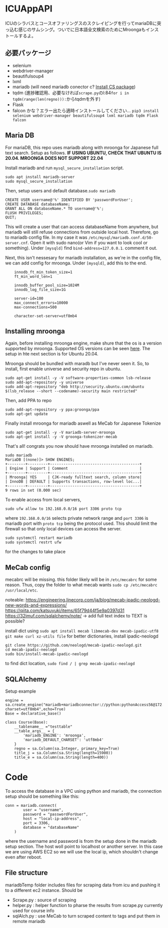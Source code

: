 # ICUAppAPI

ICUのシラバスとコースオファリングスのスクレイピングを行ってmariaDBに突っ込む感じのサムシング。ついでに日本語全文検索のためにMroongaもインストールするよ。

## 必要パッケージ
- selenium
- webdriver-manager
- beautifulsoup4
- lxml
- mariadb (will need mariadb conector c? [Install CS package](https://mariadb.com/docs/connect/programming-languages/c/install/))
- tqdm (進捗確認用、必要なければ`scrape.py`のl:84`for i in tqdm(range(len(regno))):`からtqdmを外す)
- Flask
- falcon
かな？エラー出たら適時インストールしてください…
`pip3 install selenium webdriver-manager beautifulsoup4 lxml mariadb tqdm Flask falcon`

## Maria DB

For mariaDB, this repo uses mariadb along with mroonga for Japanese full text search. Setup as follows. **IF USING UBUNTU, CHECK THAT UBUNTU IS 20.04. MROONGA DOES NOT SUPPORT 22.04**

Install mariadb and run `mysql_secure_installation` script.
```
sudo apt install mariadb-server
sudo mysql_secure_installation
```

Then, setup users and default database.`sudo mariadb`
```
CREATE USER username@'%' IDENTIFIED BY 'passwordForUser';
CREATE DATABASE databaseName;
GRANT ALL ON databaseName.* TO username@'%';
FLUSH PRIVILEGES;
QUIT;
```

This will create a user that can access databaseName from anywhere, but mariadb will still refuse connections from outside local host. Therefore, go to mariadb config file. In my case it was `/etc/mysql/mariadb.conf.d/50-server.cnf`. Open it with sudo nano(or Vim if you want to look cool or something). Under `[mysqld]` find `bind-address=127.0.0.1`. comment it out. 

Next, this isn't nessesary for mariadb installation, as we're in the config file, we can add config for mroonga. Under `[mysqld]`, add this to the end.
```
    innodb_ft_min_token_size=1
    ft_min_word_len=1

    innodb_buffer_pool_size=1024M
    innodb_log_file_size=1G

    server-id=100
    max_connect_errors=10000
    max-connections=500

    character-set-server=utf8mb4
```

## Installing mroonga

Again, before installing mroonga engine, make shure that the os is a version supported by mroonga. Supported OS versions can be seen [here](https://mroonga.org/docs/install.html). The setup in hte next section is for Ubuntu 20.04.

Mroonga should be bundled with maradb but I've never seen it. So, to install, first enable universe and security repo in ubuntu.
```
sudo apt-get install -y -V software-properties-common lsb-release
sudo add-apt-repository -y universe
sudo add-apt-repository "deb http://security.ubuntu.com/ubuntu $(lsb_release --short --codename)-security main restricted"
```
Then, add PPA to repo
```
sudo add-apt-repository -y ppa:groonga/ppa
sudo apt-get update
```
Finally install mroonga for mariadb aswell as MeCab for Japanese Tokenize
```
sudo apt-get install -y -V mariadb-server-mroonga
sudo apt-get install -y -V groonga-tokenizer-mecab
```
That's all! congrats you now should have mroonga installed on mariadb.
```
sudo mariadb
MariaDB [(none)]> SHOW ENGINES;
+--------+---------+----------------------------------------+
| Engine | Support | Comment                                | 
+--------+---------+----------------------------------------+
| Mroonga| YES     | CJK-ready fulltext search, column store|
| InnoDB | DEFAULT | Supports transactions, row-level loc...|
+--------+---------+----------------------------------------+
9 rows in set (0.000 sec)
```

To enable access from local servers, 
```
sudo ufw allow to 192.168.0.0/16 port 3306 proto tcp     
```
where `192.168.0.0/16` selects private network range and `port 3306` is mariadb port with `proto tcp` being the protocol used. This should limit the firewall so that only local devices can access the server.

```
sudo systemctl restart mariadb
sudo systemctl restrt ufw
```
for the changes to take place



## MeCab config

mecabrc will be missing. this folder likely will be in `/etc/mecabrc` for some reason. Thus, copy the folder to what mecab wants `sudo cp /etc/mecabrc /usr/local/etc`.


noteable: https://engineering.linecorp.com/ja/blog/mecab-ipadic-neologd-new-words-and-expressions/
https://qiita.com/katsuyuki/items/65f79d44f5e9a0397d31
https://32imuf.com/sqlalchemy/note/  -> add full text index to TEXT is possible?

install dict using `sudo apt install mecab libmecab-dev mecab-ipadic-utf8 git make curl xz-utils file`
for better dictionaries, install ipadic-neologd 
```
git clone https://github.com/neologd/mecab-ipadic-neologd.git
cd mecab-ipadic-neologd
sudo bin/install-mecab-ipadic-neologd
```
to find dict location, `sudo find / | grep mecab-ipadic-neologd`
## SQLAlchemy

Setup example
```
engine = sa.create_engine("mariadb+mariadbconnector://python:pythonAccess56@172.31.54.136:3306/syllabusdb?charset=utf8mb4",echo=True)
Base = declarative_base()

class Course(Base):
    __tablename__ ="testtable"
    __table_args__ = {
        'mariadb_ENGINE': 'mroonga',
        'mariadb_DEFAULT_CHARSET': 'utf8mb4'
    }
    regno = sa.Column(sa.Integer, primary_key=True)
    title_j = sa.Column(sa.String(length=15900))
    title_e = sa.Column(sa.String(length=400))
```


# Code

To access the database in a VPC using python and mariadb, the connection setup should be something like this:
```
conn = mariadb.connect(
        user = "username",
        password = "passwordForUser",
        host = "local-ip-address",
        port = 3306,
        database = "databaseName"
    )
```
where the username and password is from the setup done in the mariadb setup section. The host woll point to localhost or another server. In this case we are using AWS EC2 so we will use the local ip, which shouldn't change even after reboot.


## File structure

mariadbTemp folder includes files for scraping data from icu and pushing it to a different ec2 instance.
Should be 
- Scrape.py : source of scraping
- helper.py : helper function to pharse the results from scrape.py currently used for course info
- sqlAlch.py : use MeCab to turn scraped content to tags and put them in remote mariadb